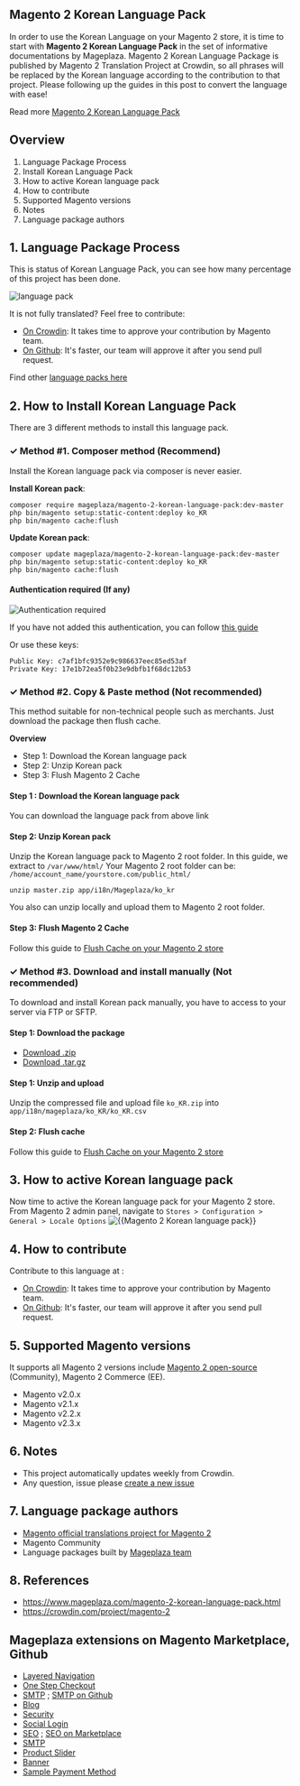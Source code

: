 ## Magento 2 Korean Language Pack

In order to use the Korean Language on your Magento 2 store, it is time to start with **Magento 2 Korean Language Pack** in the set of informative documentations by Mageplaza. Magento 2 Korean Language Package is published by Magento 2 Translation Project at Crowdin, so all phrases will be replaced by the Korean language according to the contribution to that project. Please following up the guides in this post to convert the language with ease!

Read more [Magento 2 Korean Language Pack](https://www.mageplaza.com/magento-2-korean-language-pack.html)


## Overview

1. Language Package Process
2. Install Korean Language Pack
3. How to active Korean language pack
4. How to contribute
5. Supported Magento versions
6. Notes
7. Language package authors

## 1. Language Package Process

This is status of Korean Language Pack, you can see how many percentage of this project has been done.

![language pack](http://progressed.io/bar/33?title=translated)

It is not fully translated? Feel free to contribute:
- [On Crowdin](https://crowdin.com/project/magento-2): It takes time to approve your contribution by Magento team.
- [On Github](https://github.com/mageplaza/magento-2-korean-language-pack/blob/master/HOW-TO-CONTRIBUTE.md): It's faster, our team will approve it after you send pull request.


Find other [language packs here](https://www.mageplaza.com/kb/magento-2-language-pack/)

## 2. How to Install Korean Language Pack

There are 3 different methods to install this language pack.

### ✓ Method #1. Composer method (Recommend)
Install the Korean language pack via composer is never easier.

**Install Korean pack**:

```
composer require mageplaza/magento-2-korean-language-pack:dev-master
php bin/magento setup:static-content:deploy ko_KR
php bin/magento cache:flush

```


**Update  Korean pack**:

```
composer update mageplaza/magento-2-korean-language-pack:dev-master
php bin/magento setup:static-content:deploy ko_KR
php bin/magento cache:flush

```

#### Authentication required (If any)

![Authentication required](https://cdn.mageplaza.com/media/general/dmryiPk.png)

If you have not added this authentication, you can follow [this guide](http://devdocs.magento.com/guides/v2.0/install-gde/prereq/connect-auth.html)

Or use these keys:

```
Public Key: c7af1bfc9352e9c986637eec85ed53af
Private Key: 17e1b72ea5f0b23e9dbfb1f68dc12b53
```



### ✓ Method #2. Copy & Paste method (Not recommended)

This method suitable for non-technical people such as merchants. Just download the package then flush cache.

**Overview**

- Step 1: Download the Korean language pack
- Step 2: Unzip Korean pack
- Step 3: Flush Magento 2 Cache

#### Step 1 : Download the Korean language pack

You can download the language pack from above link

#### Step 2: Unzip Korean pack

Unzip the Korean language pack to Magento 2 root folder. In this guide, we extract to `/var/www/html/`
Your Magento 2 root folder can be: `/home/account_name/yourstore.com/public_html/`

```
unzip master.zip app/i18n/Mageplaza/ko_kr
```

You also can unzip locally and upload them to Magento 2 root folder.

#### Step 3: Flush Magento 2 Cache

Follow this guide to [Flush Cache on your Magento 2 store](https://www.mageplaza.com/kb/how-flush-enable-disable-cache.html)


### ✓ Method #3. Download and install manually (Not recommended)

To download and install Korean pack manually, you have to access to your server via FTP or SFTP.

#### Step 1: Download the package

- [Download .zip](https://github.com/mageplaza/magento-2-korean-language-pack/archive/master.zip)
- [Download .tar.gz](https://github.com/mageplaza/magento-2-korean-language-pack/tarball/master)

#### Step 1: Unzip and upload

Unzip the compressed file and upload file `ko_KR.zip` into `app/i18n/mageplaza/ko_KR/ko_KR.csv`

#### Step 2: Flush cache

Follow this guide to [Flush Cache on your Magento 2 store](https://www.mageplaza.com/kb/how-flush-enable-disable-cache.html)


## 3. How to active Korean language pack 

Now time to active the Korean language pack for your Magento 2 store. From Magento 2 admin panel, navigate to `Stores > Configuration > General > Locale Options`
![{{Magento 2 Korean language pack}}](https://cdn.mageplaza.com/media/general/aPSUA0l.png)


## 4. How to contribute

Contribute to this language at :
- [On Crowdin](https://crowdin.com/project/magento-2): It takes time to approve your contribution by Magento team.
- [On Github](https://github.com/mageplaza/magento-2-korean-language-pack/blob/master/HOW-TO-CONTRIBUTE.md): It's faster, our team will approve it after you send pull request.


## 5. Supported Magento versions

It supports all Magento 2 versions include [Magento 2 open-source](https://www.mageplaza.com/download-magento/) (Community), Magento 2 Commerce (EE).


- Magento v2.0.x
- Magento v2.1.x
- Magento v2.2.x
- Magento v2.3.x



## 6. Notes 

- This project automatically updates weekly from Crowdin.
- Any question, issue please [create a new issue](https://github.com/mageplaza/magento-2-korean-language-pack/issues/new)

## 7. Language package authors

- [Magento official translations project for Magento 2](https://crowdin.com/project/magento-2)
- Magento Community
- Language packages built by [Mageplaza team](https://www.mageplaza.com/)


## 8. References 

- https://www.mageplaza.com/magento-2-korean-language-pack.html
- https://crowdin.com/project/magento-2



## Mageplaza extensions on Magento Marketplace, Github


- [Layered Navigation](https://marketplace.magento.com/mageplaza-layered-navigation-m2.html)
- [One Step Checkout](https://marketplace.magento.com/mageplaza-magento-2-one-step-checkout-extension.html)
- [SMTP](https://marketplace.magento.com/mageplaza-module-smtp.html) ; [SMTP on Github](https://github.com/mageplaza/magento-2-smtp)
- [Blog](https://github.com/mageplaza/magento-2-blog)
- [Security](https://marketplace.magento.com/mageplaza-module-security.html)
- [Social Login](https://github.com/mageplaza/magento-2-social-login)
- [SEO](https://github.com/mageplaza/magento-2-seo) ; [SEO on Marketplace](https://marketplace.magento.com/mageplaza-magento-2-seo-extension.html)
- [SMTP](https://github.com/mageplaza/magento-2-smtp)
- [Product Slider](https://github.com/mageplaza/magento-2-product-slider)
- [Banner](https://github.com/mageplaza/magento-2-banner-slider)
- [Sample Payment Method](https://github.com/mageplaza/magento-2-sample-payment-method)



